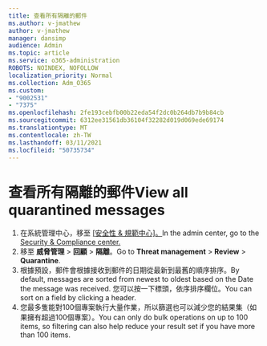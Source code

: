```yaml
---
title: 查看所有隔離的郵件
ms.author: v-jmathew
author: v-jmathew
manager: dansimp
audience: Admin
ms.topic: article
ms.service: o365-administration
ROBOTS: NOINDEX, NOFOLLOW
localization_priority: Normal
ms.collection: Adm_O365
ms.custom:
- "9002531"
- "7375"
ms.openlocfilehash: 2fe193cebfb00b22eda54f2dc0b264db7b9b84cb
ms.sourcegitcommit: 6312ee31561db36104f32282d019d069ede69174
ms.translationtype: MT
ms.contentlocale: zh-TW
ms.lasthandoff: 03/11/2021
ms.locfileid: "50735734"
---
```

# <a name="view-all-quarantined-messages"></a><span data-ttu-id="c7b63-102">查看所有隔離的郵件</span><span class="sxs-lookup"><span data-stu-id="c7b63-102">View all quarantined messages</span></span>

1. <span data-ttu-id="c7b63-103">在系統管理中心，移至 [ [安全性 & 規範中心]。](https://go.microsoft.com/fwlink/p/?linkid=2077143)</span><span class="sxs-lookup"><span data-stu-id="c7b63-103">In the admin center, go to the [Security & Compliance center.](https://go.microsoft.com/fwlink/p/?linkid=2077143)</span></span>
2. <span data-ttu-id="c7b63-104">移至 **威脅管理**  >  **回顧**  >  **隔離**。</span><span class="sxs-lookup"><span data-stu-id="c7b63-104">Go to **Threat management** > **Review** > **Quarantine**.</span></span>
3. <span data-ttu-id="c7b63-105">根據預設，郵件會根據接收到郵件的日期從最新到最舊的順序排序。</span><span class="sxs-lookup"><span data-stu-id="c7b63-105">By default, messages are sorted from newest to oldest based on the Date the message was received.</span></span> <span data-ttu-id="c7b63-106">您可以按一下標頭，依序排序欄位。</span><span class="sxs-lookup"><span data-stu-id="c7b63-106">You can sort on a field by clicking a header.</span></span>
4. <span data-ttu-id="c7b63-107">您最多隻能對100個專案執行大量作業，所以篩選也可以減少您的結果集（如果擁有超過100個專案）。</span><span class="sxs-lookup"><span data-stu-id="c7b63-107">You can only do bulk operations on up to 100 items, so filtering can also help reduce your result set if you have more than 100 items.</span></span>
